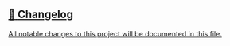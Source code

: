 ## [📄️<!-- --> <!-- -->Changelog](/docs/project/CHANGELOG.md)

[All notable changes to this project will be documented in this file.](/docs/project/CHANGELOG.md)
